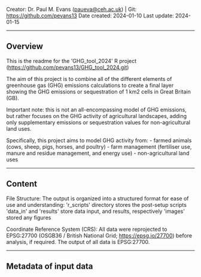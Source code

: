 Creator: Dr. Paul M. Evans (paueva@ceh.ac.uk) | Git: https://github.com/pevans13
Date created: 2024-01-10
Last update: 2024-01-15 

-----------------------
Overview
-----------------------

This is the readme for the 'GHG_tool_2024' R project (https://github.com/pevans13/GHG_tool_2024.git)

The aim of this project is to combine all of the different elements of greenhouse gas (GHG) emissions calculations to create a final layer showing the GHG emissions or sequestration of 1 km2 cells in Great Britain (GB). 

Important note: this is not an all-encompassing model of GHG emissions, but rather focuses on the GHG activity of agricultural landscapes, adding only supplementary emissions or sequestration values for non-agricultural land uses.  

Specifically, this project aims to model GHG activity from:
	- farmed animals (cows, sheep, pigs, horses, and poultry)
	- farm management (fertiliser use, manure and residue management, and energy use)
	- non-agricultural land uses

-----------------------
Content
-----------------------

File Structure:
    The output is organized into a structured format for ease of use and understanding:
		'r_scripts' directory stores the post-setup scripts
		'data_in' and 'results' store data input, and results, respectively
		'images' stored any figures

Coordinate Reference System (CRS):
	All data were reprojected to EPSG:27700 (OSGB36 / British National Grid; https://epsg.io/27700) before analysis, if required.
	The output of all data is EPSG:27700. 
	
-----------------------
Metadata of input data
-----------------------